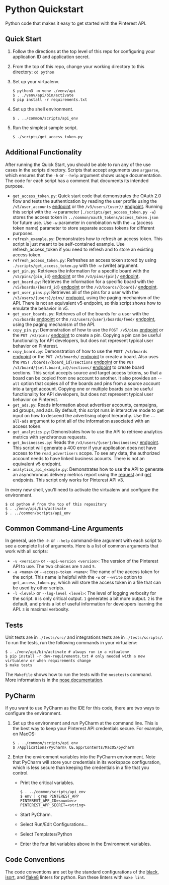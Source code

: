 # Python Quickstart

Python code that makes it easy to get started with the Pinterest API.

## Quick Start

1. Follow the directions at the top level of this repo for configuring your application ID and application secret.

2. From the top of this repo, change your working directory to this directory: `cd python`

3. Set up your virtualenv.

   ```
   $ python3 -m venv ./venv/api
   $ . ./venv/api/bin/activate
   $ pip install -r requirements.txt
   ```

4. Set up the shell environment.

   ```
   $ . ../common/scripts/api_env
   ```

5. Run the simplest sample script.

   ```
   $ ./scripts/get_access_token.py
   ```

## Additional Functionality

After running the Quick Start, you should be able to run any of the use cases in the scripts directory. Scripts that accept arguments use `argparse`, which ensures that the `-h` or `--help` argument shows usage documentation. The code for each script has a comment that documents its intended purpose.
  * `get_access_token.py`: Quick start code that demonstrates the OAuth 2.0 flow and tests the authentication by reading the user profile using the `/v5/user_accounts` [endpoint](https://developers.pinterest.com/docs/v5/#tag/user_accounts) or the `/v3/users/{user}/` [endpoint](https://developers.pinterest.com/docs/redoc/#operation/v3_get_user_handler_GET). Running this script with the `-w` parameter (`./scripts/get_access_token.py -w`) stores the access token in `../common/oauth_tokens/access_token.json` for future use. Use `-w` parameter in combination with the `-a` (access token name) parameter to store separate access tokens for different purposes.
  * `refresh_example.py`: Demonstrates how to refresh an access token. This script is just meant to be self-contained example. Use refresh_access_token if you need to refresh and to store an existing access token.
  * `refresh_access_token.py`: Refreshes an access token stored by using `./scripts/get_access_token.py` with the `-w` (write) argument.
  * `get_pin.py`: Retrieves the information for a specific board with the `/v5/pins/{pin_id}` [endpoint](https://developers.pinterest.com/docs/v5/#operation/pins/get) or the `/v3/pins/{pin}/` [endpoint](https://developers.pinterest.com/docs/redoc/#operation/v3_get_pin_GET).
  * `get_board.py`: Retrieves the information for a specific board with the `/v5/boards/{board_id}` [endpoint](https://developers.pinterest.com/docs/v5/#operation/boards/get) or the `/v3/boards/{board}/` [endpoint](https://developers.pinterest.com/docs/redoc/#operation/v3_get_board_GET).
  * `get_user_pins.py`: Retrieves all of the pins for a user with the `/v3/users/{users}/pins/` [endpoint](https://developers.pinterest.com/docs/redoc/#operation/v3_get_pins_handler_GET), using the paging mechanism of the API. There is not an equivalent v5 endpoint, so this script shows how to emulate the behavior in v5.
  * `get_user_boards.py`: Retrieves all of the boards for a user with the `/v5/boards` [endpoint](https://developers.pinterest.com/docs/v5/#operation/boards/list) or the `/v3/users/{user}/boards/feed/` [endpoint](https://developers.pinterest.com/docs/redoc/#operation/v3_user_profile_boards_feed_GET), using the paging mechanism of the API.
  * `copy_pin.py`: Demonstration of how to use the `POST /v5/pins` [endpoint](https://developers.pinterest.com/docs/v5/#operation/pins/create) or the `PUT /v3/pins/` [endpoint](https://developers.pinterest.com/docs/redoc/#operation/v3_create_pin_handler_PUT) to create a pin. Copying a pin can be useful functionality for API developers, but does not represent typical user behavior on Pinterest.
  * `copy_board.py`: Demonstration of how to use the `POST /v3/boards` [endpoint](https://developers.pinterest.com/docs/v5/#operation/boards/create) or the `PUT /v3/boards/` [endpoint](https://developers.pinterest.com/docs/redoc/#operation/v3_create_board_PUT) to create a board. Also uses the `POST /boards/{board_id}/sections` [endpoint](https://developers.pinterest.com/docs/v5/#operation/board_sections/create) or the `PUT /v3/board/{self.board_id}/sections/` [endpoint](https://developers.pinterest.com/docs/redoc/#operation/v3_create_section_PUT) to create board sections. This script accepts source and target access tokens, so that a board can be copied from one account to another. It also provides an `--all` option that copies all of the boards and pins from a source account into a target account. Copying one or multiple boards can be useful functionality for API developers, but does not represent typical user behavior on Pinterest.
  * `get_ads.py`: Reads information about advertiser accounts, campaigns, ad groups, and ads. By default, this script runs in interactive mode to get input on how to descend the advertising object hierarchy. Use the `--all-ads` argument to print all of the information associated with an access token.
  * `get_analytics.py`: Demonstrates how to use the API to retrieve analytics metrics with synchronous requests.
  * `get_businesses.py`: Reads the `/v3/users/{user}/businesses/` [endpoint](https://developers.pinterest.com/docs/redoc/#operation/v3_get_linked_business_accounts_GET). This script will generate a 400 error if your application does not have access to the `read_advertisers` scope. To see any data, the authorized account needs to have linked business acounts. There is not an equivalent v5 endpoint.
  * `analytics_api_example.py`: Demonstrates how to use the API to generate an asynchronous delivery metrics report using the [request](https://developers.pinterest.com/docs/redoc/combined_reporting/#operation/ads_v3_create_advertiser_delivery_metrics_report_POST) and [get](https://developers.pinterest.com/docs/redoc/combined_reporting/#operation/ads_v3_get_advertiser_delivery_metrics_report_handler_GET) endpoints. This script only works for Pinterest API v3.

In every new shell, you'll need to activate the virtualenv and configure the environment.

```
$ cd python # from the top of this repository
$ . ./venv/api/bin/activate
$ . ../common/scripts/api_env
```

## Common Command-Line Arguments

In general, use the `-h` or `--help` command-line argument with each script to see a complete list of arguments. Here is a list of common arguments that work with all scripts:
  * `-v <version>` or `--api-version <version>`: The version of the Pinterest API to use. The two choices are `3` and `5`.
  * `-a <name>` or `--access-token <name>`: The name of the access token for the script. This name is helpful with the `-w` or `--write` option to `get_access_token.py`, which will store the access token in a file that can be used by other scripts.
  * `-l <level>` or `--log-level <level>`: The level of logging verbosity for the script. `0` is only critical output. `1` generates a bit more output. `2` is the default, and prints a lot of useful information for developers learning the API. `3` is maximal verbosity.

## Tests

Unit tests are in `./tests/src/` and integrations tests are in `./tests/scripts/`. To run the tests, run the following commands in your virtualenv:
```
$ . ./venv/api/bin/activate # always run in a vitualenv
$ pip install -r dev-requirements.txt # only needed with a new virtualenv or when requirements change
$ make tests
```
The `Makefile` shows how to run the tests with the `nosetests` command. More information is in the [nose documentation](https://nose.readthedocs.io/en/latest/usage.html).

## PyCharm

If you want to use PyCharm as the IDE for this code, there are two ways
to configure the environment.

1. Set up the environment and run PyCharm at the command line. This is the best way to keep your Pinterest API credentials secure. For example, on MacOS:

   ```
   $ . ../common/scripts/api_env
   $ /Applications/PyCharm\ CE.app/Contents/MacOS/pycharm
   ```

2. Enter the environment variables into the PyCharm environment. Note that PyCharm will store your credentials in its workspace configuration,
which is less secure than keeping the credentials in a file that you control.

   * Print the critical variables.

     ```
     $ . ../common/scripts/api_env
     $ env | grep PINTEREST_APP
     PINTEREST_APP_ID=<number>
     PINTEREST_APP_SECRET=<string>
     ```

   * Start PyCharm.
   * Select Run/Edit Configurations...
   * Select Templates/Python
   * Enter the four list variables above in the Environment variables.

## Code Conventions

The code conventions are set by the standard configurations of the [black](https://black.readthedocs.io/en/stable/), [isort](https://pycqa.github.io/isort/), and [flake8](https://flake8.pycqa.org/) linters for python. Run these linters with `make lint`.
